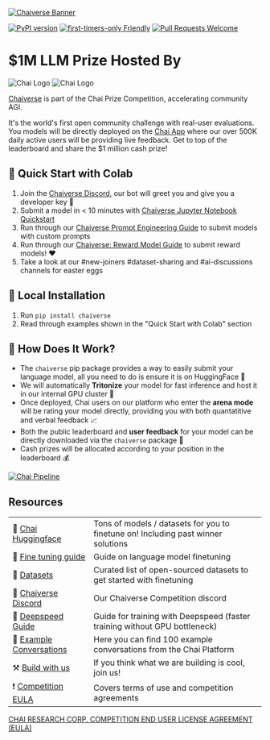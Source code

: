 [![Chaiverse Banner](https://i.imgur.com/HGlydGb.png)](https://www.chaiverse.com/)

[![PyPI version](https://badge.fury.io/py/chaiverse.svg)](https://badge.fury.io/py/chaiverse)
[![first-timers-only Friendly](https://img.shields.io/badge/first--timers--only-friendly-blue.svg)](http://www.firsttimersonly.com/)
[![Pull Requests Welcome](https://img.shields.io/badge/PRs-welcome-brightgreen.svg?style=flat)](http://makeapullrequest.com)


# $1M LLM Prize Hosted By
![Chai Logo](https://imgur.com/4OIOYBo.png#gh-light-mode-only)
![Chai Logo](https://imgur.com/xjkhNZn.png#gh-dark-mode-only)

[Chaiverse](https://www.chaiverse.com) is part of the Chai Prize Competition, accelerating community AGI.

It's the world's first open community challenge with real-user evaluations. You models will be directly deployed on the [Chai App](http://tosto.re/chaiapp) where our over 500K daily active users will be providing live feedback. Get to top of the leaderboard and share the $1 million cash prize!

## 🚀 Quick Start with Colab
1. Join the [Chaiverse Discord](https://discord.gg/chai-llm), our bot will greet you and give you a developer key 🥳
2. Submit a model in < 10 minutes with [Chaiverse Jupyter Notebook Quickstart](https://colab.research.google.com/drive/1FyCamT6icUo5Wlt6qqogHbyREHQQkAY8?usp=sharing)
3. Run through our [Chaiverse Prompt Engineering Guide](https://colab.research.google.com/drive/1eMRidYrys3b1mPrhUOJnfAB3Z7tcCNn0?usp=sharing) to submit models with custom prompts
4. Run through our [Chaiverse: Reward Model Guide](https://drive.google.com/file/d/15lWzRoP0RZ7jVxhas_zQaG2OyvqxaxhT/view?usp=sharing) to submit reward models! ❤️
5. Take a look at our #new-joiners #dataset-sharing and #ai-discussions channels for easter eggs

## 📼 Local Installation
1. Run `pip install chaiverse`
2. Read through examples shown in the "Quick Start with Colab" section

## 🧠 How Does It Work?

-   The `chaiverse` pip package provides a way to easily submit your language model, all you need to do is ensure it is on HuggingFace 🤗
-   We will automatically **Tritonize** your model for fast inference and host it in our internal GPU cluster 🚀
-   Once deployed, Chai users on our platform who enter the **arena mode** will be rating your model directly, providing you with both quantatitive and verbal feedback 📈
-   Both the public leaderboard and **user feedback** for your model can be directly downloaded via the `chaiverse` package 🧠
-   Cash prizes will be allocated according to your position in the leaderboard 💰

[![Chai Pipeline](https://imgur.com/LtMWOAq.png)](https://www.chaiverse.com)


## Resources
|                                                                        |                                                                                                 |
| ---------------------------------------------------------------------- | ------------------------------------------------------------------------------------------------|
| 🤗 [Chai Huggingface](https://huggingface.co/ChaiML) | Tons of models / datasets for you to finetune on! Including past winner solutions                                                           |
| 📒 [Fine tuning guide](https://huggingface.co/docs/transformers/training) | Guide on language model finetuning                                                           |
| 💾 [Datasets](https://dataset-ideas.tiiny.site/) | Curated list of open-sourced datasets to get started with finetuning                                                  |
| 💖 [Chaiverse Discord](https://discord.gg/chai-llm)                   | Our Chaiverse Competition discord                                                          |
|🚀 [Deepspeed Guide](https://huggingface.co/docs/transformers/main_classes/deepspeed)     | Guide for training with Deepspeed (faster training without GPU bottleneck)    |
|💬 [Example Conversations](https://huggingface.co/datasets/ChaiML/100_example_conversations)     | Here you can find 100 example conversations from the Chai Platform     |
| ⚒️ [Build with us](https://www.chai-research.com/#careers)| If you think what we are building is cool, join us!|
| ❗ [Competition EULA](https://www.chai-research.com/competition-eula.html)| Covers terms of use and competition agreements|


[CHAI RESEARCH CORP. COMPETITION END USER LICENSE AGREEMENT (EULA)](https://www.chai-research.com/competition-eula.html)
